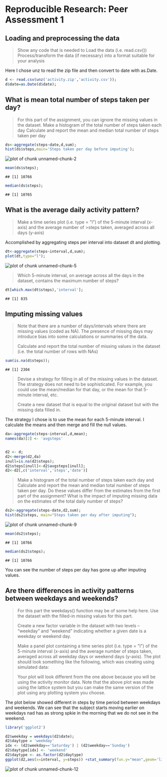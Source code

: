 # Reproducible Research: Peer Assessment 1


## Loading and preprocessing the data
>Show any code that is needed to
>Load the data (i.e. read.csv())
>Process/transform the data (if necessary) into a format suitable for your analysis

Here I chose unz to read the zip file and then convert to date with as.Date.

```r
d <- read.csv(unz('activity.zip','activity.csv'));
d$date=as.Date(d$date);
```


## What is mean total number of steps taken per day?
>For this part of the assignment, you can ignore the missing values in the dataset.
>Make a histogram of the total number of steps taken each day
>Calculate and report the mean and median total number of steps taken per day


```r
ds<-aggregate(steps~date,d,sum);
hist(ds$steps,main='Steps taken per day before imputing');
```

![plot of chunk unnamed-chunk-2](./PA1_template_files/figure-html/unnamed-chunk-2.png) 


```r
mean(ds$steps);
```

```
## [1] 10766
```



```r
median(ds$steps);
```

```
## [1] 10765
```

## What is the average daily activity pattern?
>Make a time series plot (i.e. type = "l") of the 5-minute interval (x-axis) and the average number of >steps taken, averaged across all days (y-axis)

Accomplished by aggregating steps per interval into dataset dt and plotting.

```r
dt<-aggregate(steps~interval,d,sum);
plot(dt,type="l");
```

![plot of chunk unnamed-chunk-5](./PA1_template_files/figure-html/unnamed-chunk-5.png) 

>Which 5-minute interval, on average across all the days in the dataset, contains the maximum number of steps?


```r
dt[which.max(dt$steps),'interval'];
```

```
## [1] 835
```



## Imputing missing values
>Note that there are a number of days/intervals where there are missing values (coded as NA). The presence of missing days may introduce bias into some calculations or summaries of the data.
>
>Calculate and report the total number of missing values in the dataset (i.e. the total number of rows with NAs)

```r
sum(is.na(d$steps));
```

```
## [1] 2304
```


>Devise a strategy for filling in all of the missing values in the dataset. The strategy does not need to be sophisticated. For example, you could use the mean/median for that day, or the mean for that 5-minute interval, etc.
>
>Create a new dataset that is equal to the original dataset but with the missing data filled in.

The strategy I chose is to use the mean for each 5-minute interval. I calculate the means and then merge and fill the null values.

```r
da<-aggregate(steps~interval,d,mean);
names(da)[2] <- 'avgsteps'


d2 <- d;
d2<-merge(d2,da)
inull=is.na(d2$steps);
d2$steps[inull]<-d2$avgsteps[inull];
d2<-d2[,c('interval','steps','date')]
```


>Make a histogram of the total number of steps taken each day and Calculate and report the mean and median total number of steps taken per day. Do these values differ from the estimates from the first part of the assignment? What is the impact of imputing missing data on the estimates of the total daily number of steps?


```r
ds2<-aggregate(steps~date,d2,sum);
hist(ds2$steps, main="Steps taken per day after imputing");
```

![plot of chunk unnamed-chunk-9](./PA1_template_files/figure-html/unnamed-chunk-9.png) 


```r
mean(ds2$steps);
```

```
## [1] 10766
```


```r
median(ds2$steps);
```

```
## [1] 10766
```

You can see the number of steps per day has gone up after imputing values.


## Are there differences in activity patterns between weekdays and weekends?
>For this part the weekdays() function may be of some help here. Use the dataset with the filled-in missing values for this part.
>
>Create a new factor variable in the dataset with two levels – “weekday” and “weekend” indicating whether a given date is a weekday or weekend day.
>
>Make a panel plot containing a time series plot (i.e. type = "l") of the 5-minute interval (x-axis) and the average number of steps taken, averaged across all weekday days or weekend days (y-axis). The plot should look something like the following, which was creating using simulated data:
>
>Your plot will look different from the one above because you will be using the activity monitor data. Note that the above plot was made using the lattice system but you can make the same version of the plot using any plotting system you choose.

The plot below showed different in steps by time period between weekdays and weekends.  We can see that the subject starts moving earlier on weekdays nad has as strong spkie in the morning that we do not see in the weekend.

```r
library('ggplot2')

d2$weekday = weekdays(d2$date);
d2$daytype = 'weekday' 
idx <- (d2$weekday=='Saturday') | (d2$weekday=='Sunday')
d2$daytype[idx] <- 'weekend'
d2$daytype <- as.factor(d2$daytype)
ggplot(d2,aes(x=interval, y=steps)) +stat_summary(fun.y="mean",geom='line')  +facet_grid(. ~ daytype)
```

![plot of chunk unnamed-chunk-12](./PA1_template_files/figure-html/unnamed-chunk-12.png) 

